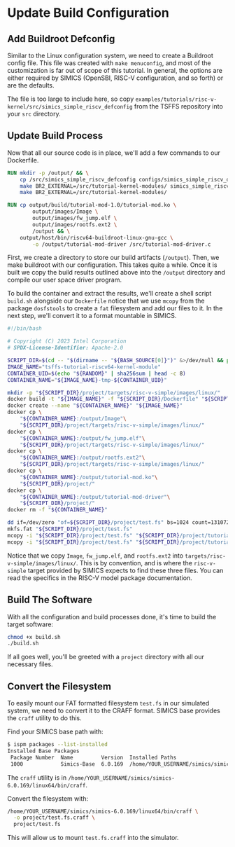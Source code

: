 # Update Build Configuration

## Add Buildroot Defconfig

Similar to the Linux configuration system, we need to create a Buildroot config file.
This file was created with `make menuconfig`, and most of the customization is far out
of scope of this tutorial. In general, the options are either required by SIMICS
(OpenSBI, RISC-V configuration, and so forth) or are the defaults.

The file is too large to include here, so copy
`examples/tutorials/risc-v-kernel/src/simics_simple_riscv_defconfig` from the TSFFS
repository into your `src` directory.

## Update Build Process

Now that all our source code is in place, we'll add a few commands to our Dockerfile.

```dockerfile
RUN mkdir -p /output/ && \
    cp /src/simics_simple_riscv_defconfig configs/simics_simple_riscv_defconfig && \
    make BR2_EXTERNAL=/src/tutorial-kernel-modules/ simics_simple_riscv_defconfig && \
    make BR2_EXTERNAL=/src/tutorial-kernel-modules/

RUN cp output/build/tutorial-mod-1.0/tutorial-mod.ko \
        output/images/Image \
        output/images/fw_jump.elf \
        output/images/rootfs.ext2 \
        /output && \
    output/host/bin/riscv64-buildroot-linux-gnu-gcc \
        -o /output/tutorial-mod-driver /src/tutorial-mod-driver.c

```

First, we create a directory to store our build artifacts (`/output`). Then, we make
buildroot with our configuration. This takes quite a while. Once it is built we copy the
build results outlined above into the `/output` directory and compile our user space
driver program.

To build the container and extract the results, we'll create a shell script `build.sh`
alongside our `Dockerfile` notice that we use `mcopy` from the package `dosfstools` to
create a `fat` filesystem and add our files to it. In the next step, we'll convert it to
a format mountable in SIMICS.

```sh
#!/bin/bash

# Copyright (C) 2023 Intel Corporation
# SPDX-License-Identifier: Apache-2.0

SCRIPT_DIR=$(cd -- "$(dirname -- "${BASH_SOURCE[0]}")" &>/dev/null && pwd)
IMAGE_NAME="tsffs-tutorial-riscv64-kernel-module"
CONTAINER_UID=$(echo "${RANDOM}" | sha256sum | head -c 8)
CONTAINER_NAME="${IMAGE_NAME}-tmp-${CONTAINER_UID}"

mkdir -p "${SCRIPT_DIR}/project/targets/risc-v-simple/images/linux/"
docker build -t "${IMAGE_NAME}" -f "${SCRIPT_DIR}/Dockerfile" "${SCRIPT_DIR}"
docker create --name "${CONTAINER_NAME}" "${IMAGE_NAME}"
docker cp \
    "${CONTAINER_NAME}:/output/Image"\
    "${SCRIPT_DIR}/project/targets/risc-v-simple/images/linux/"
docker cp \
    "${CONTAINER_NAME}:/output/fw_jump.elf"\
    "${SCRIPT_DIR}/project/targets/risc-v-simple/images/linux/"
docker cp \
    "${CONTAINER_NAME}:/output/rootfs.ext2"\
    "${SCRIPT_DIR}/project/targets/risc-v-simple/images/linux/"
docker cp \
    "${CONTAINER_NAME}:/output/tutorial-mod.ko"\
    "${SCRIPT_DIR}/project/"
docker cp \
    "${CONTAINER_NAME}:/output/tutorial-mod-driver"\
    "${SCRIPT_DIR}/project/"
docker rm -f "${CONTAINER_NAME}"

dd if=/dev/zero "of=${SCRIPT_DIR}/project/test.fs" bs=1024 count=131072
mkfs.fat "${SCRIPT_DIR}/project/test.fs"
mcopy -i "${SCRIPT_DIR}/project/test.fs" "${SCRIPT_DIR}/project/tutorial-mod-driver" ::tutorial-mod-driver
mcopy -i "${SCRIPT_DIR}/project/test.fs" "${SCRIPT_DIR}/project/tutorial-mod.ko" ::tutorial-mod.ko
```

Notice that we copy `Image`, `fw_jump.elf`, and `rootfs.ext2` into
`targets/risc-v-simple/images/linux/`. This is by convention, and is where the
`risc-v-simple` target provided by SIMICS expects to find these three files. You can
read the specifics in the RISC-V model package documentation.

## Build The Software

With all the configuration and build processes done, it's time to build the target
software:

```sh
chmod +x build.sh
./build.sh
```
If all goes well, you'll be greeted with a `project` directory with all our necessary
files.

## Convert the Filesystem

To easily mount our FAT formatted filesystem `test.fs` in our simulated system, we need
to convert it to the CRAFF format. SIMICS base provides the `craff` utility to do this.

Find your SIMICS base path with:

```sh
$ ispm packages --list-installed
Installed Base Packages
 Package Number  Name         Version  Installed Paths                   
 1000            Simics-Base  6.0.169  /home/YOUR_USERNAME/simics/simics-6.0.169
```

The `craff` utility is in `/home/YOUR_USERNAME/simics/simics-6.0.169/linux64/bin/craff`.

Convert the filesystem with:

```sh
/home/YOUR_USERNAME/simics/simics-6.0.169/linux64/bin/craff \
  -o project/test.fs.craff \
  project/test.fs
```

This will allow us to mount `test.fs.craff` into the simulator.

